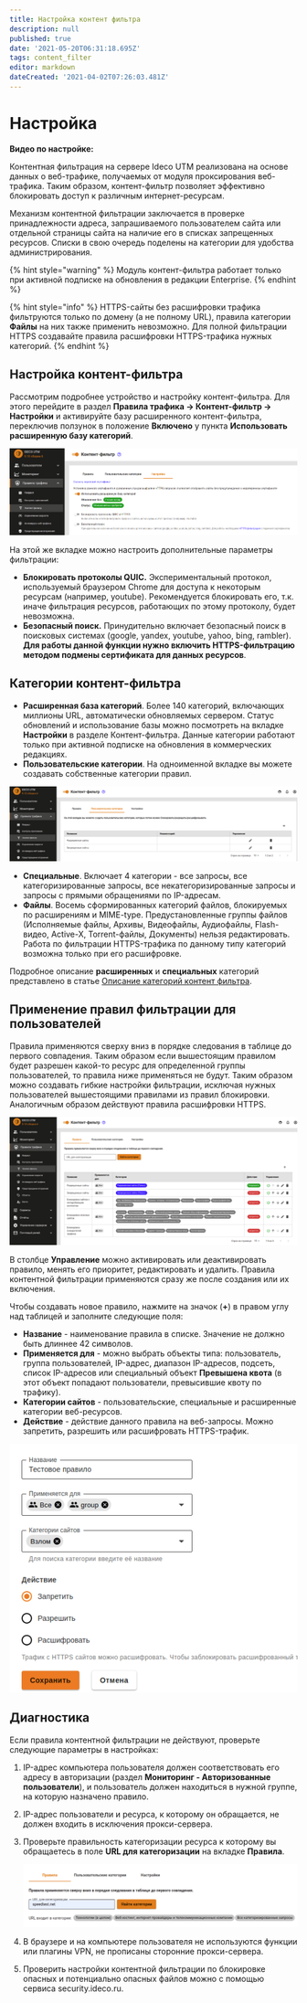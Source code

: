 ```yaml
---
title: Настройка контент фильтра
description: null
published: true
date: '2021-05-20T06:31:18.695Z'
tags: content_filter
editor: markdown
dateCreated: '2021-04-02T07:26:03.481Z'
---
```


# Настройка

**Видео по настройке:**

Контентная фильтрация на сервере Ideco UTM реализована на основе данных о веб-трафике, получаемых от модуля проксирования веб-трафика. Таким образом, контент-фильтр позволяет эффективно блокировать доступ к различным интернет-ресурсам.

Механизм контентной фильтрации заключается в проверке принадлежности адреса, запрашиваемого пользователем сайта или отдельной страницы сайта на наличие его в списках запрещенных ресурсов. Списки в свою очередь поделены на категории для удобства администрирования.

{% hint style="warning" %}
Модуль контент-фильтра работает только при активной подписке на обновления в редакции Enterprise. 
{% endhint %}

{% hint style="info" %}
HTTPS-сайты без расшифровки трафика фильтруются только по домену \(а не полному URL\), правила категории **Файлы** на них также применить невозможно. Для полной фильтрации HTTPS создавайте правила расшифровки HTTPS-трафика нужных категорий.
{% endhint %}

## Настройка контент-фильтра

Рассмотрим подробнее устройство и настройку контент-фильтра. Для этого перейдите в раздел **Правила трафика -&gt; Контент-фильтр -&gt; Настройки** и активируйте базу расширенного контент-фильтра, переключив ползунок в положение **Включено** у пункта **Использовать расширенную базу категорий**.

![](../../.gitbook/assets/kf-settings.png)

На этой же вкладке можно настроить дополнительные параметры фильтрации:

* **Блокировать протоколы QUIC.** Экспериментальный протокол, используемый браузером Chrome для доступа к некоторым ресурсам \(например, youtube\). Рекомендуется блокировать его, т.к. иначе фильтрация ресурсов, работающих по этому протоколу, будет невозможна.
* **Безопасный поиск.** Принудительно включает безопасный поиск в поисковых системах \(google, yandex, youtube, yahoo, bing, rambler\). **Для работы данной функции нужно включить HTTPS-фильтрацию методом подмены сертификата для данных ресурсов**.

## Категории контент-фильтра

* **Расширенная база категорий**. Более 140 категорий, включающих миллионы URL, автоматически обновляемых сервером. Статус обновлений и использование базы можно посмотреть на вкладке **Настройки** в разделе Контент-фильтра. Данные категории работают только при активной подписке на обновления в коммерческих редакциях.
* **Пользовательские категории**. На одноименной вкладке вы можете создавать собственные категории правил.

![](../../.gitbook/assets/custom-categories.png)

* **Специальные**. Включает 4 категории - все запросы, все категоризированные запросы, все некатегоризированные запросы и запросы с прямыми обращениями по IP-адресам.
* **Файлы**. Восемь сформированных категорий файлов, блокируемых по расширениям и MIME-type. Предустановленные группы файлов \(Исполняемые файлы, Архивы, Видеофайлы, Аудиофайлы, Flash-видео, Active-X, Torrent-файлы, Документы\) нельзя редактировать. Работа по фильтрации HTTPS-трафика по данному типу категорий возможна только при его расшифровке.

Подробное описание **расширенных** и **специальных** категорий представлено в статье [Описание категорий контент фильтра](https://github.com/ideco-team/docsUTM/tree/c6fdc8e9437797db7478b8404ef059e57173d3af/Настройка/Правила-доступа/Контент-фильтр/Описание-категорий-контент-фильтра/README.md).

## Применение правил фильтрации для пользователей

Правила применяются сверху вниз в порядке следования в таблице до первого совпадения. Таким образом если вышестоящим правилом будет разрешен какой-то ресурс для определенной группы пользователей, то правила ниже применяться не будут. Таким образом можно создавать гибкие настройки фильтрации, исключая нужных пользователей вышестоящими правилами из правил блокировки. Аналогичным образом действуют правила расшифровки HTTPS.

![](../../.gitbook/assets/kf-rule.png)

В столбце **Управление** можно активировать или деактивировать правило, менять его приоритет, редактировать и удалить. Правила контентной фильтрации применяются сразу же после создания или их включения.

Чтобы создавать новое правило, нажмите на значок \(**+**\) в правом углу над таблицей и заполните следующие поля:

* **Название** - наименование правила в списке. Значение не должно быть длиннее 42 символов.
* **Применяется для** - можно выбрать объекты типа: пользователь, группа пользователей, IP-адрес, диапазон IP-адресов, подсеть, список IP-адресов или специальный объект **Превышена квота** \(в этот объект попадают пользователи, превысившие квоту по трафику\).
* **Категории сайтов** - пользовательские, специальные и расширенные категории веб-ресурсов.
* **Действие** - действие данного правила на веб-запросы. Можно запретить, разрешить или расшифровать HTTPS-трафик.

![](../../.gitbook/assets/kf_form.png)

## Диагностика

Если правила контентной фильтрации не действуют, проверьте следующие параметры в настройках:

1. IP-адрес компьютера пользователя должен соответствовать его адресу в авторизации \(раздел **Мониторинг - Авторизованные пользователи**\), и пользователь должен находиться в нужной группе, на которую назначено правило.
2. IP-адрес пользователи и ресурса, к которому он обращается, не должен входить в исключения прокси-сервера.
3. Проверьте правильность категоризации ресурса к которому вы обращаетесь в поле **URL для категоризации** на вкладке **Правила**.

   ![url-for-cat.png](../../.gitbook/assets/url-for-cat.png)

4. В браузере и на компьютере пользователя не используются функции или плагины VPN, не прописаны сторонние прокси-сервера.
5. Проверить настройки контентной фильтрации по блокировке опасных и потенциально опасных файлов можно с помощью сервиса security.ideco.ru.

